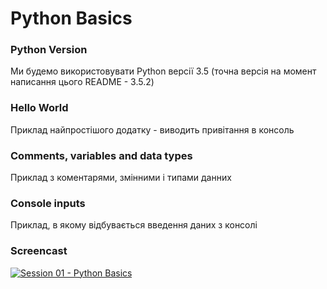 # Python Basics

### Python Version
Ми будемо використовувати Python версії 3.5 (точна версія на момент написання цього README - 3.5.2)

### Hello World
Приклад найпростішого додатку - виводить привітання в консоль

### Comments, variables and data types
Приклад з коментарями, змінними і типами данних

### Console inputs
Приклад, в якому відбувається введення даних з консолі

### Screencast
[![Session 01 - Python Basics ](https://img.youtube.com/vi/kkW-RQTiGsk/0.jpg)](https://www.youtube.com/watch?v=kkW-RQTiGsk)
